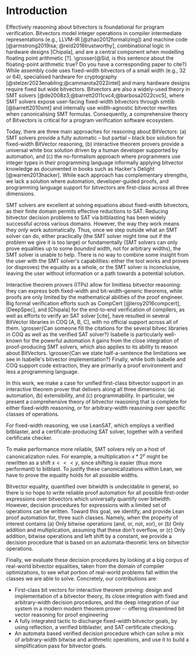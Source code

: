 # Introduction

Effectively reasoning about bitvectors is foundational for program verification. Bitvectors model integer operations in compiler intermediate representations (e.g., LLVM-IR [@zhao2012formalizing]) and machine code [@armstrong2019isa; @reid2016trustworthy], combinational logic in hardware designs [Chipala], and are a central component when modelling floating point arithmetic [?].
\grosser{@Sid, is this sentence about the floating-point arithmetic true? Do you have a corresponding paper to cite?}
While assembly code uses fixed-width bitvectors of a small width (e.g., 32 or 64), specialised hardware for cryptography [@stelzer2023enabling;@cammarota2022intel] and many hardware designs require fixed but wide bitvectors. Bitvectors are also a widely-used theory in SMT solvers [@de2008z3;@barrett2011cvc4;@barbosa2022cvc5], where SMT solvers expose user-facing fixed-width bitvectors through smtlib [@barrett2010smt] and internally use width-agnostic bitvector rewrites when canonicalising SMT formulas. Consequently, a comprehensive theory of Bitvectors is critical for a program verification software ecosystem.

  

Today, there are three main approaches for reasoning about BitVectors: (a) SMT solvers provide a fully automatic – but partial – black box solution for fixed-width BitVector reasoning, (b) interactive theorem provers provide a universal white box solution driven by a human developer supported by automation, and (c) the no-formalism approach where programmers use integer types in their programming language informally applying bitvector knowledge as documented in books such as Hacker's Delight [@warren2013hacker]. While each approach has complementary strengths, we lack a solution where automation, developer-guided proofs, and programming language support for bitvectors are first-class across all three dimensions.

  

SMT solvers are excellent at solving equations about fixed-width bitvectors, as their finite domain permits effective reductions to SAT. Reducing bitvector decision problems to SAT via bitblasting has been widely successful across various domains. However, the way they work means they *only* work automatically. Thus, once we step outside what an SMT solver can do, either practically (the SMT solver might time out if the problem we give it is too large) or fundamentally (SMT solvers can only prove equalities up to some *bounded* width, not for arbitrary widths), the SMT solver is unable to help. There is no way to combine some insight from the user with the SMT solver's capabilities: either the tool works and proves (or disproves) the equality as a whole, or the SMT solver is inconclusive, leaving the user without information or a path towards a potential solution.

  

Interactive theorem provers (ITPs) allow for limitless bitvector reasoning: they can express both fixed-width and bit-width-generic theorems, while proofs are only limited by the mathematical abilities of the proof engineer. Big formal verification efforts such as CompCert [@leroy2016compcert], [DeepSpec], and [Chipala] for the end-to-end verification of compilers, as well as efforts to verify an SAT solver [cite], have resulted in several BitVector libraries in COQ [A, B, C], with no official support across all of them.
\grosser{Can someone fill the citations for the several bitvec libraries in COQ as well as the verified SAT solver?}
Isabelle is particularly well-known for the powerful automation it gains from the close integration of proof-producing SMT solvers, which also applies to its ability to reason about BitVectors.
\grosser{Can we state half-a-sentence the limitations we see in Isabelle's bitvector implementation?}
Finally, while both Isabelle and COQ support code extraction, they are primarily a proof environment and less a programming language.

In this work, we make a case for unified first-class bitvector support in an interactive theorem prover that delivers along all three dimensions: (a) automation, (b) extensibility, and (c) programmability. In particular, we present a comprehensive theory of bitvector reasoning that is complete for either fixed-width reasoning, or for arbitrary-width reasoning over specific classes of operations.

  

For fixed-width reasoning, we use LeanSAT, which employs a verified bitblaster, and a certificate-producing SAT solver, together with a verified certificate checker. 

  

To make performance more reliable, SMT solvers rely on a host of canonicalization rules. For example, a multiplication $x * 2^y$ might be rewritten as a shift $x <<< y$, since shifting is easier (thus more performant) to bitblast. To justify these canonicalizations within Lean, we have to prove the equality holds for all possible widths.

  
<!-- TODO: we should write a proof or explain why it's undecidable. -->
Bitvector equality, quantified over bitwidth is undecidable in general, so there is no hope to write reliable proof automation for all possible first-order expressions over bitvectors which universally quantify over bitwidth. However, decision procedures for expressions with a limited set of operations can be written.
Toward this goal, we identify, and provide Lean proof automation for, three such classes. Namely, when the property of interest contains (a) Only bitwise operations (and, or, not, xor), or (b) Only addition and multiplication, assuming that these don't overflow, or (c) Only addition, bitwise operations and left shift by a constant, we provide a decision procedure that is based on an automata-theoretic lens on bitvector operations.

  
Finally, we evaluate these decision procedures by looking at a big corpus of real-world bitvector equalities, taken from the domain of compiler optimizations, to see what portion of real-world problems fall within the classes we are able to solve. Concretely, our contributions are:

* First-class bit vectors for interactive theorem proving: design and implementation of a bitvector theory, its close integration with fixed and arbitrary-width decision procedures, and the deep integration of our system in a modern modern theorem prover -- offering streamlined bit vector reasoning for proof engineering
* A fully integrated tactic to discharge fixed-width bitvector goals, by using reflection, a verified bitblaster, and SAT certificate checking.
* An automata based verified decision procedure which can solve a mix of arbitrary-width bitwise and arithmetic operations, and use it to build a simplification pass for bitvector goals.
<!-- * An overview of existing bitvector decision procedures, proof automation in general, and the bitvector equalities they can solve. -->

